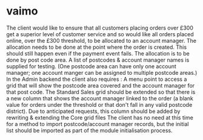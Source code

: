 # vaimo

The client would like to ensure that all customers placing orders over £300 get a superior level of customer service and so would like all orders placed online, over the £300 threshold, to be allocated to an account manager. The allocation needs to be done at the point where the order is created. This should still happen even if the payment event fails. The allocation is to be done by post code area. A list of postcodes & account manager names is supplied for testing. (One postcode area can have only one account manager; one account manger can be assigned to multiple postcode areas.)
In the Admin backend the client also requires :
A menu point to access a grid that will show the postcode area covered and the account manager for that post code.
The Standard Sales grid should be extended so that there is a new column that shows the account manager linked to the order (a blank value for orders under the threshold or that don't fall in any valid postcode district). Due to anticipated requests, this column should be added by rewriting & extending the Core grid files
The client has no need at this time for a method to import postcode/account manager records, but the initial list should be imported as part of the module initialisation process.
